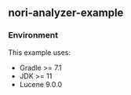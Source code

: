 ## nori-analyzer-example

### Environment

This example uses:
* Gradle >= 7.1
* JDK >= 11
* Lucene 9.0.0
